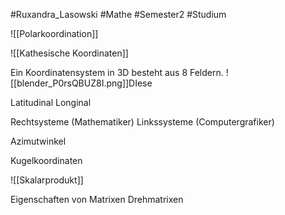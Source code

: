 #Ruxandra_Lasowski #Mathe #Semester2 #Studium 

![[Polarkoordination]]

![[Kathesische Koordinaten]]

Ein Koordinatensystem in 3D besteht aus 8 Feldern.
![[blender_P0rsQBUZ8I.png]]DIese 

Latitudinal
Longinal


Rechtsysteme (Mathematiker)
Linkssysteme (Computergrafiker)

Azimutwinkel


Kugelkoordinaten

![[Skalarprodukt]]




Eigenschaften von Matrixen
Drehmatrixen

